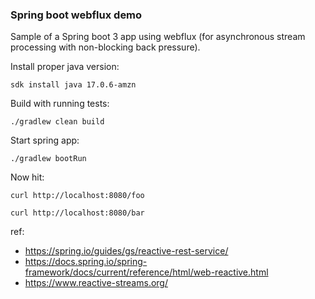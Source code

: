 ### Spring boot webflux demo

Sample of a Spring boot 3 app using webflux (for asynchronous stream processing with non-blocking back pressure).

Install proper java version:
```shell
sdk install java 17.0.6-amzn
```

Build with running tests:
```shell
./gradlew clean build
```

Start spring app:
```shell
./gradlew bootRun
```

Now hit:
```shell
curl http://localhost:8080/foo
```

```shell
curl http://localhost:8080/bar
```

ref:
- https://spring.io/guides/gs/reactive-rest-service/
- https://docs.spring.io/spring-framework/docs/current/reference/html/web-reactive.html
- https://www.reactive-streams.org/
